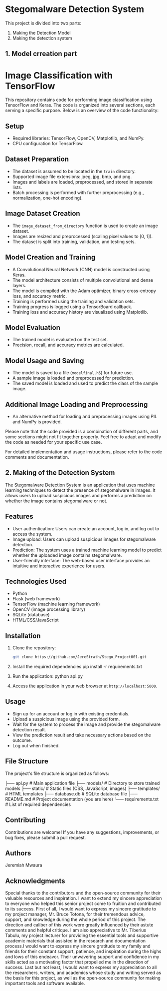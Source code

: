 # Stegomalware Detection System

This project is divided into two parts:
1. Making the Detection Model
2. Making the detection system

## 1. Model crreation part

# Image Classification with TensorFlow

This repository contains code for performing image classification using TensorFlow and Keras. The code is organized into several sections, each serving a specific purpose. Below is an overview of the code functionality:

## Setup

- Required libraries: TensorFlow, OpenCV, Matplotlib, and NumPy.
- CPU configuration for TensorFlow.

## Dataset Preparation

- The dataset is assumed to be located in the `train` directory.
- Supported image file extensions: jpeg, jpg, bmp, and png.
- Images and labels are loaded, preprocessed, and stored in separate lists.
- Batch processing is performed with further preprocessing (e.g., normalization, one-hot encoding).

## Image Dataset Creation

- The `image_dataset_from_directory` function is used to create an image dataset.
- Images are resized and preprocessed (scaling pixel values to [0, 1]).
- The dataset is split into training, validation, and testing sets.

## Model Creation and Training

- A Convolutional Neural Network (CNN) model is constructed using Keras.
- The model architecture consists of multiple convolutional and dense layers.
- The model is compiled with the Adam optimizer, binary cross-entropy loss, and accuracy metric.
- Training is performed using the training and validation sets.
- Training progress is logged using a TensorBoard callback.
- Training loss and accuracy history are visualized using Matplotlib.

## Model Evaluation

- The trained model is evaluated on the test set.
- Precision, recall, and accuracy metrics are calculated.

## Model Usage and Saving

- The model is saved to a file (`modelfinal.h5`) for future use.
- A sample image is loaded and preprocessed for prediction.
- The saved model is loaded and used to predict the class of the sample image.

## Additional Image Loading and Preprocessing

- An alternative method for loading and preprocessing images using PIL and NumPy is provided.

Please note that the code provided is a combination of different parts, and some sections might not fit together properly. Feel free to adapt and modify the code as needed for your specific use case.

For detailed implementation and usage instructions, please refer to the code comments and documentation.


## 2. Making of the Detection System

The Stegomalware Detection System is an application that uses machine learning techniques to detect the presence of stegomalware in images. It allows users to upload suspicious images and performs a prediction on whether the image contains stegomalware or not.

## Features

- User authentication: Users can create an account, log in, and log out to access the system.
- Image upload: Users can upload suspicious images for stegomalware detection.
- Prediction: The system uses a trained machine learning model to predict whether the uploaded image contains stegomalware.
- User-friendly interface: The web-based user interface provides an intuitive and interactive experience for users.

## Technologies Used

- Python
- Flask (web framework)
- TensorFlow (machine learning framework)
- OpenCV (image processing library)
- SQLite (database)
- HTML/CSS/JavaScript

## Installation

1. Clone the repository:

   ```bash
   git clone https://github.com/JereStrath/Stego_Project001.git

2. Install the required dependencies
   pip install -r requirements.txt

3. Run the application:
   python api.py

4. Access the application in your web browser at `http://localhost:5000`.

## Usage
- Sign up for an account or log in with existing credentials.
- Upload a suspicious image using the provided form.
- Wait for the system to process the image and provide the stegomalware detection result.
- View the prediction result and take necessary actions based on the outcome.
- Log out when finished.

## File Structure
The project's file structure is organized as follows:

├── api.py                  # Main application file
├── models/                 # Directory to store trained models
├── static/                 # Static files (CSS, JavaScript, images)
├── templates/              # HTML templates
├── database.db             # SQLite database file
├── README.md               # Project documentation (you are here)
└── requirements.txt        # List of required dependencies

## Contributing 
Contributions are welcome! If you have any suggestions, improvements, or bug fixes, please submit a pull request.

## Authors 
Jeremiah Mwaura

## Acknowledgments
Special thanks to the contributors and the open-source community for their valuable resources and inspiration. I want to extend my sincere appreciation to everyone who helped this senior project come to 
fruition and contributed to its success. First of all, I would want to express my sincere gratitude 
to my project manager, Mr. Bruce Totona, for their tremendous advice, support, and knowledge 
during the whole period of this project. The direction and caliber of this work were greatly 
influenced by their astute comments and helpful critique. I am also appreciative to Mr. Tiberius Tabulu, my project lecturer for providing the essential tools and supportive academic 
materials that assisted in the research and documentation process.I would want to express my 
sincere gratitude to my family and friends for their constant support, patience, and inspiration during the highs and lows of this endeavor. Their unwavering support and confidence in my skills acted as a motivating factor that propelled me in the direction of success. Last but not least, I would want to express my appreciation to all the researchers, writers, and academics whose study and writing served as the basis for this project, as well as the open-source community for making important tools and software available. 
